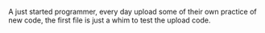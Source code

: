 A just started programmer, every day upload some of their own practice of new code, the first file is just a whim to test the upload code.
